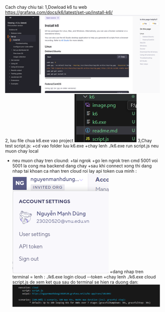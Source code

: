 Cach chay chiu tai:
1,Dowload k6 tu web https://grafana.com/docs/k6/latest/set-up/install-k6/
![alt text](image.png)
2, luu file chua k6.exe vao project
![alt text](image-1.png)
3,Chay test script.js:
+cd vao folder luu k6.exe
+chay lenh ./k6.exe run script.js neu muon chay local 

- neu muon chay tren clound:
+tai ngrok 
+go len ngrok tren cmd 5001 voi 5001 la cong ma backend dang chay
+sau khi connect xong thi dang nhap tai khoan ca nhan tren cloud roi lay api token cua minh : ![alt text](image-2.png)
+dang nhap tren terminal = lenh : ./k6.exe login cloud --token <your token>
+chay lenh  ./k6.exe cloud script.js de xem ket qua sau do terminal se hien ra duong dan: ![alt text](image-3.png)